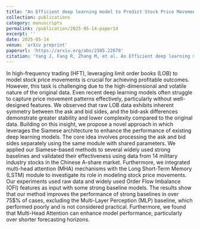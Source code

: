 ```yaml
---
title: "An Efficient deep learning model to Predict Stock Price Movement Based on Limit Order Book"
collection: publications
category: manuscripts
permalink: /publication/2025-05-14-paper14
excerpt: ''
date: 2025-05-14
venue: 'arXiv preprint'
paperurl: 'https://arxiv.org/abs/2505.22678'
citation: 'Yang J, Fang R, Zhang M, et al. An Efficient deep learning model to Predict Stock Price Movement Based on Limit Order Book[J]. arXiv preprint arXiv:2505.22678, 2025.'
---
```


In high-frequency trading (HFT), leveraging limit order books (LOB) to model stock price movements is crucial for achieving profitable outcomes. However, this task is challenging due to the high-dimensional and volatile nature of the original data. Even recent deep learning models often struggle to capture price movement patterns effectively, particularly without well-designed features. We observed that raw LOB data exhibits inherent symmetry between the ask and bid sides, and the bid-ask differences demonstrate greater stability and lower complexity compared to the original data. Building on this insight, we propose a novel approach in which leverages the Siamese architecture to enhance the performance of existing deep learning models. The core idea involves processing the ask and bid sides separately using the same module with shared parameters. We applied our Siamese-based methods to several widely used strong baselines and validated their effectiveness using data from 14 military industry stocks in the Chinese A-share market. Furthermore, we integrated multi-head attention (MHA) mechanisms with the Long Short-Term Memory (LSTM) module to investigate its role in modeling stock price movements. Our experiments used raw data and widely used Order Flow Imbalance (OFI) features as input with some strong baseline models. The results show that our method improves the performance of strong baselines in over 75$% of cases, excluding the Multi-Layer Perception (MLP) baseline, which performed poorly and is not considered practical. Furthermore, we found that Multi-Head Attention can enhance model performance, particularly over shorter forecasting horizons.